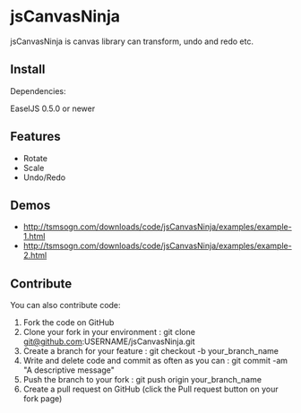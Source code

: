 
# jsCanvasNinja

jsCanvasNinja is canvas library can transform, undo and redo etc.

## Install

Dependencies:

EaselJS 0.5.0 or newer

## Features

- Rotate
- Scale
- Undo/Redo

## Demos

- <http://tsmsogn.com/downloads/code/jsCanvasNinja/examples/example-1.html>
- <http://tsmsogn.com/downloads/code/jsCanvasNinja/examples/example-2.html>

## Contribute

You can also contribute code:

1. Fork the code on GitHub
2. Clone your fork in your environment : git clone git@github.com:USERNAME/jsCanvasNinja.git
3. Create a branch for your feature : git checkout -b your_branch_name
4. Write and delete code and commit as often as you can : git commit -am "A descriptive message"
5. Push the branch to your fork : git push origin your_branch_name
6. Create a pull request on GitHub (click the Pull request button on your fork page)
